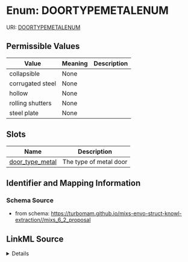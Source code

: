 # Enum: DOORTYPEMETALENUM



URI: [DOORTYPEMETALENUM](DOORTYPEMETALENUM)

## Permissible Values

| Value | Meaning | Description |
| --- | --- | --- |
| collapsible | None |  |
| corrugated steel | None |  |
| hollow | None |  |
| rolling shutters | None |  |
| steel plate | None |  |




## Slots

| Name | Description |
| ---  | --- |
| [door_type_metal](door_type_metal.md) | The type of metal door |






## Identifier and Mapping Information







### Schema Source


* from schema: https://turbomam.github.io/mixs-envo-struct-knowl-extraction//mixs_6_2_proposal




## LinkML Source

<details>
```yaml
name: DOOR_TYPE_METAL_ENUM
from_schema: https://turbomam.github.io/mixs-envo-struct-knowl-extraction//mixs_6_2_proposal
rank: 1000
permissible_values:
  collapsible:
    text: collapsible
  corrugated steel:
    text: corrugated steel
  hollow:
    text: hollow
  rolling shutters:
    text: rolling shutters
  steel plate:
    text: steel plate

```
</details>
